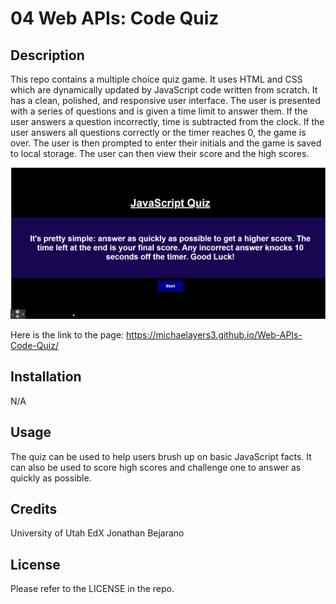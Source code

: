 # 04 Web APIs: Code Quiz

## Description

This repo contains a multiple choice quiz game. It uses HTML and CSS which are dynamically updated by JavaScript code written from scratch. It has a clean, polished, and responsive user interface. The user is presented with a series of questions and is given a time limit to answer them. If the user answers a question incorrectly, time is subtracted from the clock. If the user answers all questions correctly or the timer reaches 0, the game is over. The user is then prompted to enter their initials and the game is saved to local storage. The user can then view their score and the high scores.



![Screenshot](./assets/example.gif)


Here is the link to the page:
https://michaelayers3.github.io/Web-APIs-Code-Quiz/

## Installation

N/A

## Usage

The quiz can be used to help users brush up on basic JavaScript facts. It can also be used to score high scores and challenge one to answer as quickly as possible. 

## Credits

University of Utah
EdX
Jonathan Bejarano

## License

Please refer to the LICENSE in the repo.
